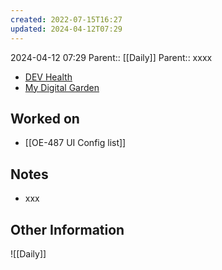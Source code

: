 ```yaml
---
created: 2022-07-15T16:27
updated: 2024-04-12T07:29
---
```

2024-04-12 07:29
Parent:: [[Daily]] 
Parent:: xxxx

- [DEV Health](https://health-configdev.mixtelematics.com/public/mapshow.htm?id=2001&mapid=1A35514B-E08F-4B7C-90B8-CD1774AE8CA3)
- [My Digital Garden](https://my-digital-garden-ten-inky.vercel.app/)

## Worked on

- [[OE-487 UI Config list]]

## Notes

- xxx

## Other Information

![[Daily]]
